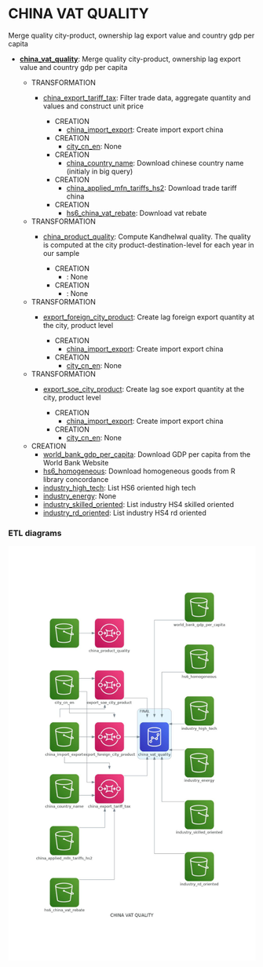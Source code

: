 # CHINA VAT QUALITY

Merge quality city-product, ownership lag export value and country gdp per capita

* **[china_vat_quality](https://github.com/thomaspernet/VAT_rebate_quality_china/blob/master/01_data_preprocessing/02_transform_tables/04_baseline_vat_quantity_covariates.md)**: 
Merge quality city-product, ownership lag export value and country gdp per capita

    * TRANSFORMATION
        * [china_export_tariff_tax](https://github.com/thomaspernet/VAT_rebate_quality_china/blob/master/01_data_preprocessing/02_transform_tables/00_export_vat.md): 
Filter trade data, aggregate quantity and values and construct unit price

            * CREATION
                * [china_import_export](https://github.com/thomaspernet/VAT_rebate_quality_china/01_data_preprocessing/00_download_data/TRADE_CHINA/import_export.py): Create import export china
            * CREATION
                * [city_cn_en](None): None
            * CREATION
                * [china_country_name](https://github.com/thomaspernet/VAT_rebate_quality_china/01_data_preprocessing/00_download_data/COUNTRY_NAME/chinese_country_name.py): Download chinese country name (initialy in big query)
            * CREATION
                * [china_applied_mfn_tariffs_hs2](https://github.com/thomaspernet/VAT_rebate_quality_china/01_data_preprocessing/00_download_data/APPLIED_MFN_TARIFFS/mnf_tariff.py): Download trade tariff china
            * CREATION
                * [hs6_china_vat_rebate](https://github.com/thomaspernet/VAT_rebate_quality_china/01_data_preprocessing/00_download_data/VAT_REBATE/vat_rebate.py): Download vat rebate
    * TRANSFORMATION
        * [china_product_quality](https://github.com/thomaspernet/VAT_rebate_quality_china/blob/master/01_data_preprocessing/02_transform_tables/01_preparation_quality.md): 
Compute Kandhelwal quality. The quality is computed at the city product-destination-level for each year in our sample

            * CREATION
                * [](None): None
            * CREATION
                * [](None): None
    * TRANSFORMATION
        * [export_foreign_city_product](https://github.com/thomaspernet/VAT_rebate_quality_china/blob/master/01_data_preprocessing/02_transform_tables/02_ownership_export_share_ckr.md): 
Create lag foreign export quantity at the city, product level

            * CREATION
                * [china_import_export](https://github.com/thomaspernet/VAT_rebate_quality_china/01_data_preprocessing/00_download_data/TRADE_CHINA/import_export.py): Create import export china
            * CREATION
                * [city_cn_en](None): None
    * TRANSFORMATION
        * [export_soe_city_product](https://github.com/thomaspernet/VAT_rebate_quality_china/blob/master/01_data_preprocessing/02_transform_tables/03_ownership_soe_export_share_ckr.md): 
Create lag soe export quantity at the city, product level

            * CREATION
                * [china_import_export](https://github.com/thomaspernet/VAT_rebate_quality_china/01_data_preprocessing/00_download_data/TRADE_CHINA/import_export.py): Create import export china
            * CREATION
                * [city_cn_en](None): None
    * CREATION
        * [world_bank_gdp_per_capita](https://github.com/thomaspernet/VAT_rebate_quality_china/01_data_preprocessing/00_download_data/WORLD_BANK/gdp_per_capita.py): Download GDP per capita from the World Bank Website
        * [hs6_homogeneous](https://github.com/thomaspernet/VAT_rebate_quality_china/01_data_preprocessing/00_download_data/HOMOGENEOUS_GOODS/hs_homogeneous_goods.py): Download homogeneous goods from R library concordance
        * [industry_high_tech](https://github.com/thomaspernet/VAT_rebate_quality_china/01_data_preprocessing/00_download_data/ADDITIONAL_VARIABLES/high_tech.py): List HS6 oriented high tech
        * [industry_energy](None): None
        * [industry_skilled_oriented](https://github.com/thomaspernet/VAT_rebate_quality_china/01_data_preprocessing/00_download_data/ADDITIONAL_VARIABLES/skilled_oriented.py): List industry HS4 skilled oriented
        * [industry_rd_oriented](https://github.com/thomaspernet/VAT_rebate_quality_china/01_data_preprocessing/00_download_data/ADDITIONAL_VARIABLES/energy.py): List industry HS4 rd oriented

### ETL diagrams



![](https://raw.githubusercontent.com/thomaspernet/VAT_rebate_quality_china/master/utils/IMAGES/china_vat_quality.jpg)

